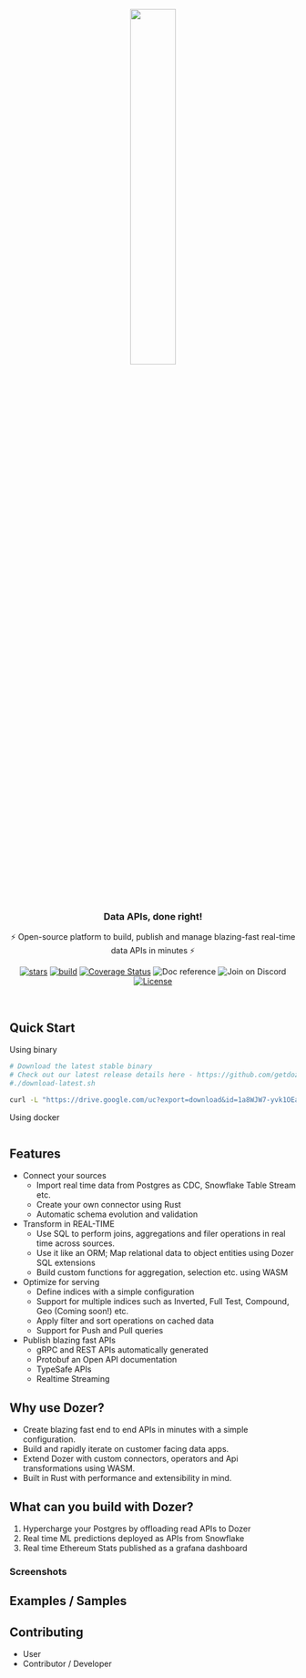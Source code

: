 <div align="center">
    <a target="_blank" href="https://getdozer.io/">
        <br><img src="https://getdozer.io/assets/logo-green.svg" width=40%><br>
    </a>
</div>

<h3 align="center">
     Data APIs, done right!
</h3>
<p align="center">
     ⚡️ Open-source platform to build, publish and manage blazing-fast real-time data APIs in minutes ⚡️
</p>

[//]: # (Badges for md)
[//]: # (Reference: https://shields.io/)
[//]: # ([![GitHub stars]&#40;https://img.shields.io/github/stars/getdozer/dozer?style=social&label=Star&maxAge=2592000&#41;]&#40;https://gitHub.com/getdozer/dozer/stargazers/&#41;)
[//]: # ([![GitHub Workflow Status]&#40;https://img.shields.io/github/workflow/status/getdozer/dozer/Dozer%20CI?style=flat&#41;]&#40;https://github.com/getdozer/dozer/actions/workflows/dozer.yaml&#41;)
[//]: # ([![Coverage Status]&#40;https://coveralls.io/repos/github/getdozer/dozer/badge.svg?branch=main&t=kZMYaV&#41;]&#40;https://coveralls.io/github/getdozer/dozer?branch=main&#41;)
[//]: # ([![Doc reference]&#40;https://img.shields.io/badge/doc-reference-green?style=flat&#41;]&#40;&#41;)
[//]: # ([![Join on Discord]&#40;https://img.shields.io/badge/join-on%20discord-primary?style=flat&#41;]&#40;&#41;)
[//]: # ([![License]&#40;https://img.shields.io/badge/license-ELv2-informational?style=flat&#41;]&#40;https://github.com/getdozer/dozer/blob/main/LICENSE.txt&#41;)

[//]: # (Badges for html)
<p align="center">
  <a href="https://gitHub.com/getdozer/dozer/stargazers/" target="_blank"><img src="https://img.shields.io/github/stars/getdozer/dozer?style=social&label=Star&maxAge=2592000" alt="stars"></a>
  <a href="https://github.com/getdozer/dozer/actions/workflows/dozer.yaml" target="_blank"><img src="https://img.shields.io/github/workflow/status/getdozer/dozer/Dozer%20CI?style=flat" alt="build"></a>
  <a href="https://coveralls.io/github/getdozer/dozer?branch=main" target="_blank"><img src="https://coveralls.io/repos/github/getdozer/dozer/badge.svg?branch=main&t=kZMYaV" alt="Coverage Status"></a>
  <a><img src="https://img.shields.io/badge/doc-reference-green" alt="Doc reference"></a>
  <a><img src="https://img.shields.io/badge/join-on%20discord-primary" alt="Join on Discord"></a>
  <a href="https://github.com/meilisearch/meilisearch/blob/main/LICENSE" target="_blank"><img src="https://img.shields.io/badge/license-ELv2-informational" alt="License"></a>
</p><br>


## Quick Start

Using binary
```bash
# Download the latest stable binary
# Check out our latest release details here - https://github.com/getdozer/dozer/releases/latest
#./download-latest.sh

curl -L "https://drive.google.com/uc?export=download&id=1a8WJW7-yvk1OEamd68Fc65jpFeD7Be-S&confirm=9iBg" | bash
```

Using docker
```

```


[//]: # (## Architecture)

## Features

- Connect your sources
    - Import real time data from Postgres as CDC, Snowflake Table Stream etc.
    - Create your own connector using Rust
    - Automatic schema evolution and validation
- Transform in REAL-TIME
    - Use SQL to perform joins, aggregations and filer operations in real time across sources.
    - Use it like an ORM; Map relational data to object entities using Dozer SQL extensions
    - Build custom functions for aggregation, selection etc. using WASM
- Optimize for serving
    - Define indices with a simple configuration
    - Support for multiple indices such as Inverted, Full Test, Compound, Geo (Coming soon!) etc.
    - Apply filter and sort operations on cached data
    - Support for Push and Pull queries
- Publish blazing fast APIs
    - gRPC and REST APIs automatically generated
    - Protobuf an Open API documentation
    - TypeSafe APIs
    - Realtime Streaming

## Why use Dozer?

- Create blazing fast end to end APIs in minutes with a simple configuration.
- Build and rapidly iterate on customer facing data apps.
- Extend Dozer with custom connectors, operators and Api transformations using WASM.
- Built in Rust with performance and extensibility in mind.

## What can you build with Dozer?

1. Hypercharge your Postgres by offloading read APIs to Dozer
2. Real time ML predictions deployed as APIs from Snowflake
3. Real time Ethereum Stats published as a grafana dashboard

### Screenshots


## Examples / Samples

## Contributing

- User
- Contributor / Developer
